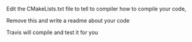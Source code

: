 Edit the CMakeLists.txt file to tell to compiler how to compile your code,

Remove this and write a readme about your code

Travis will compile and test it for you
